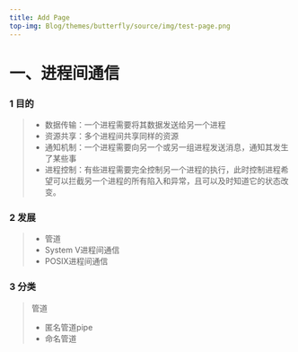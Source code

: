 ```yaml
---
title: Add Page
top-img: Blog/themes/butterfly/source/img/test-page.png
---
```

# 一、进程间通信
### 1 目的

>  - 数据传输：一个进程需要将其数据发送给另一个进程
>  - 资源共享：多个进程间共享同样的资源
>  - 通知机制：一个进程需要向另一个或另一组进程发送消息，通知其发生了某些事
>  - 进程控制：有些进程需要完全控制另一个进程的执行，此时控制进程希望可以拦截另一个进程的所有陷入和异常，且可以及时知道它的状态改变。
### 2 发展
> - 管道 
> - System V进程间通信 
> - POSIX进程间通信
### 3 分类
> 管道 
> - 匿名管道pipe
> - 命名管道